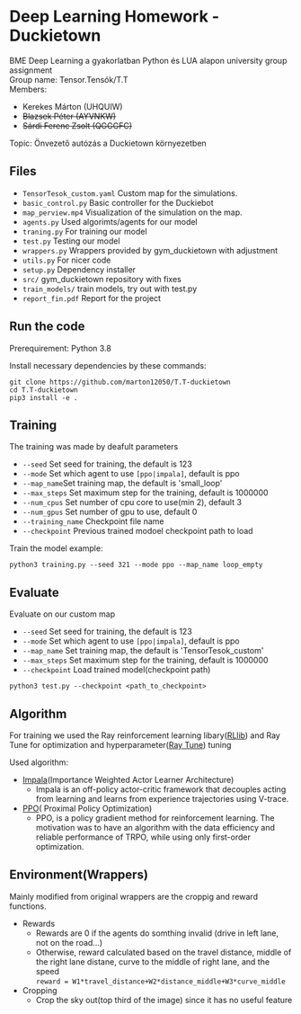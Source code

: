 # Deep Learning Homework - Duckietown
BME Deep Learning a gyakorlatban Python és LUA alapon university group assignment <br />
Group name: Tensor.Tensók/T.T <br />
Members: <br />
- Kerekes Márton (UHQUIW) <br />
- ~~Blazsek Péter (AYVNKW)~~ <br />
- ~~Sárdi Ferenc Zsolt (QGGGFC)~~ <br />

Topic: Önvezető autózás a Duckietown környezetben <br />

## Files 
- `TensorTesok_custom.yaml`  Custom map for the simulations.
- `basic_control.py` Basic controller for the Duckiebot
- `map_perview.mp4`   Visualization of the simulation on the map.
- `agents.py` Used algorimts/agents for our model
- `traning.py` For training our model
- `test.py` Testing our model
- `wrappers.py` Wrappers provided by gym_duckietown with adjustment
- `utils.py` For nicer code
- `setup.py` Dependency installer
- `src/` gym_duckietown repository with fixes
- `train_models/` train models, try out with test.py
- `report_fin.pdf` Report for the project


## Run the code
Prerequirement: Python 3.8

Install necessary dependencies by these commands:
```
git clone https://github.com/marton12050/T.T-duckietown
cd T.T-duckietown
pip3 install -e .
```
## Training
The training was made by deafult parameters
- `--seed`  Set seed for training, the default is 123
- `--mode` Set which agent to use `[ppo|impala]`, default is ppo
- `--map_name`Set training map, the default is 'small_loop'
- `--max_steps` Set maximum step for the training, default is 1000000
- `--num_cpus` Set number of cpu core to use(min 2), default 3
- `--num_gpus` Set number of gpu to use, default 0
- `--training_name` Checkpoint file name
- `--checkpoint` Previous trained modoel checkpoint path to load

Train the model example:
```
python3 training.py --seed 321 --mode ppo --map_name loop_empty
```

## Evaluate
Evaluate on our custom map
- `--seed`  Set seed for training, the default is 123
- `--mode` Set which agent to use `[ppo|impala]`, default is ppo
- `--map_name` Set training map, the default is 'TensorTesok_custom'
- `--max_steps` Set maximum step for the training, default is 1000000
- `--checkpoint` Load trained model(checkpoint path)

```
python3 test.py --checkpoint <path_to_checkpoint>
```

## Algorithm
 For training we used the Ray reinforcement learning libary([RLlib](https://docs.ray.io/en/latest/rllib/index.html)) and Ray Tune for optimization and hyperparameter([Ray Tune](https://docs.ray.io/en/latest/tune/index.html)) tuning 

 Used algorithm:

 - [Impala](https://arxiv.org/abs/1802.01561)(Importance Weighted Actor Learner Architecture)
    - Impala is an off-policy actor-critic framework that decouples acting from learning and learns from experience trajectories using V-trace.
 - [PPO](https://arxiv.org/abs/1707.06347)(
 Proximal Policy Optimization) 
    - PPO, is a policy gradient method for reinforcement learning. The motivation was to have an algorithm with the data efficiency and reliable performance of TRPO, while using only first-order optimization. 

## Environment(Wrappers)
Mainly modified from original wrappers are the croppig and reward functions. 

- Rewards
    - Rewards are 0 if the agents do somthing invalid (drive in left lane, not on the road...)
    - Otherwise, reward calculated based on the travel distance, middle of the right lane distane, curve to the middle of right lane, and the speed</br>
    `reward = W1*travel_distance+W2*distance_middle+W3*curve_middle`
- Cropping
    - Crop the sky out(top third of the image) since it has no useful feature

  
